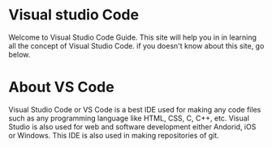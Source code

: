 # Visual studio Code
Welcome to Visual Studio Code Guide. This site will help you in in learning all the concept of Visual Studio Code. if you doesn't know about this site, go below.

# About VS Code
Visual Studio Code or VS Code is a best IDE used for making any code files such as any programming language like HTML, CSS, C, C++, etc. Visual Studio is also used for web and software development either Andorid, iOS or Windows. This IDE is also used in making repositories of git.
